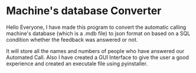 # Machine's database Converter 

Hello Everyone,
I have made this program to convert the automatic calling machine's database (which is a .mdb file) to json format on based on a SQL condition whether the feedback was answered or not.

It will store all the names and numbers of people who have answered our Automated Call.
Also I have created a GUI Interface to give the user a good experience and created an executale file using pyinstaller.
